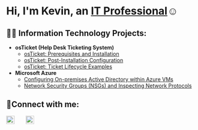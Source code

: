 <h1>Hi, I'm Kevin, an <a href="https://linkedin.com/in/kevin-orellana-6457aa252/">IT Professional</a>☺</h1>

<h2>👨‍💻 Information Technology Projects:</h2>

- <b>osTicket (Help Desk Ticketing System)</b>
  - [osTicket: Prerequisites and Installation](https://github.com/kevinorellana01/osticket-prereqs)
  - [osTicket: Post-Installation Configuration](https://github.com/kevinorellana01/post-install-config)
  - [osTicket: Ticket Lifecycle Examples](https://github.com/kevinorellana01/ticket-lifecycle)
- <b>Microsoft Azure</b>
  - [Configuring On-premises Active Directory within Azure VMs](https://github.com/kevinorellana01/configure-ad)
  - [Network Security Groups (NSGs) and Inspecting Network Protocols](https://github.com/kevinorellana01/azure-network-protocols)

<h2>🤳Connect with me:</h2>

<div style="display: flex; align-items: center; gap: 30px; margin-top: 15px;">
  <a href="https://linkedin.com/in/Kevin" target="_blank" style="text-decoration:none;">
    <img alt="LinkedIn" width="22px" src="https://cdn.jsdelivr.net/npm/simple-icons@v3/icons/linkedin.svg" />
  </a>
  <a href="https://medium.com/@kevinn.orellana01" target="_blank" style="text-decoration:none;">
    <img alt="Medium" width="22px" src="https://cdn.jsdelivr.net/npm/simple-icons@v3/icons/medium.svg" />
  </a>
</div>

[linkedin]: https://www.linkedin.com/in/kevin-orellana-6457aa252/
[medium]: https://medium.com/@kevinn.orellana01
